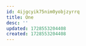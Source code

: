 ```yaml
---
id: 4ijgcyik75nim0yobjzyrrq
title: One
desc: ''
updated: 1728553204408
created: 1728553204408
---
```

